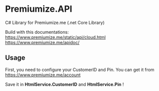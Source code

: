 # Premiumize.API
C# Library for Premiumize.me (.net Core Library)  

Build with this documentations:  
https://www.premiumize.me/static/api/cloud.html  
https://www.premiumize.me/apidoc/
  
## Usage
First, you need to configure your CustomerID and Pin. You can get it from  
https://www.premiumize.me/account  
  
Save it in **HtmlService.CustomerID** and **HtmlService.Pin** !  


